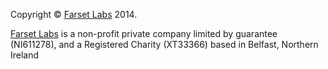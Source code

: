 Copyright © [Farset Labs](http://farsetlabs.org.uk) 2014.

[Farset Labs](http://farsetlabs.org.uk/) is a non-profit private company limited by guarantee (NI611278), and a Registered Charity (XT33366) based in Belfast, Northern Ireland 
